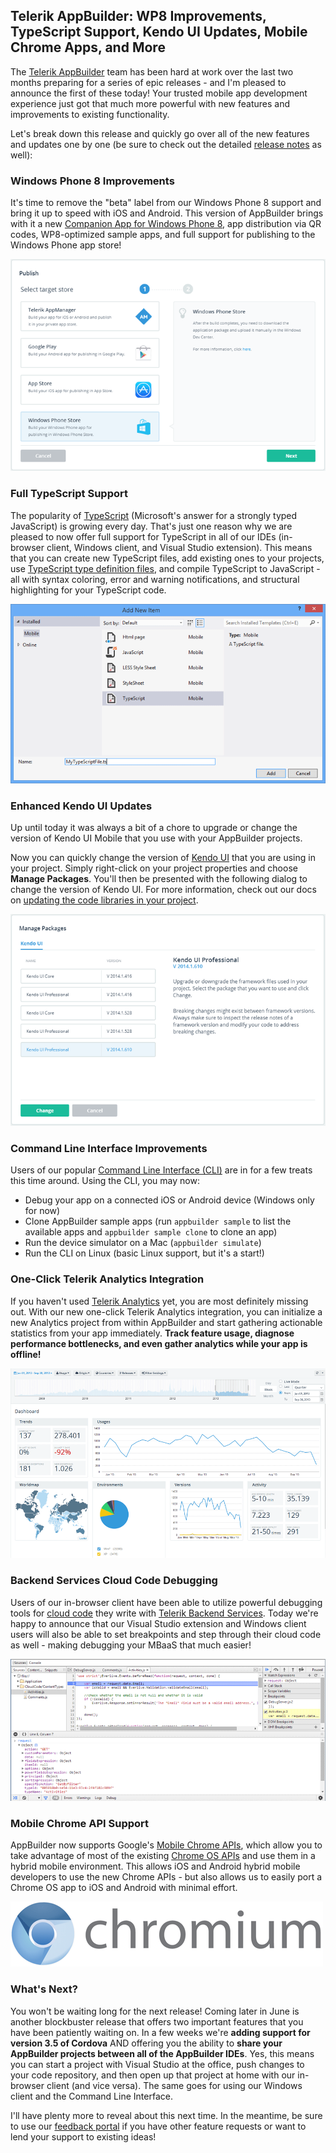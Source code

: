 ## Telerik AppBuilder: WP8 Improvements, TypeScript Support, Kendo UI Updates, Mobile Chrome Apps, and More

The [Telerik AppBuilder](http://www.telerik.com/appbuilder) team has been hard at work over the last two months preparing for a series of epic releases - and I'm pleased to announce the first of these today! Your trusted mobile app development experience just got that much more powerful with new features and improvements to existing functionality.

Let's break down this release and quickly go over all of the new features and updates one by one (be sure to check out the detailed [release notes](http://docs.telerik.com/platform/appbuilder/release-notes/v2-2) as well):

### Windows Phone 8 Improvements

It's time to remove the "beta" label from our Windows Phone 8 support and bring it up to speed with iOS and Android. This version of AppBuilder brings with it a new [Companion App for Windows Phone 8](http://www.windowsphone.com/en-us/store/app/appbuilder/0171d46b-b5f2-43d9-a36b-0a78c9692aab), app distribution via QR codes, WP8-optimized sample apps, and full support for publishing to the Windows Phone app store!

![windows phone 8 publishing](wp8pub.gif)

### Full TypeScript Support

The popularity of [TypeScript](http://www.typescriptlang.org/) (Microsoft's answer for a strongly typed JavaScript) is growing every day. That's just one reason why we are pleased to now offer full support for TypeScript in all of our IDEs (in-browser client, Windows client, and Visual Studio extension). This means that you can create new TypeScript files, add existing ones to your projects, use [TypeScript type definition files](https://github.com/borisyankov/DefinitelyTyped), and compile TypeScript to JavaScript - all with syntax coloring, error and warning notifications, and structural highlighting for your TypeScript code.

![typescript support](typescript_dialog.gif)

### Enhanced Kendo UI Updates

Up until today it was always a bit of a chore to upgrade or change the version of Kendo UI Mobile that you use with your AppBuilder projects. 

Now you can quickly change the version of [Kendo UI](http://www.telerik.com/kendo-ui) that you are using in your project. Simply right-click on your project properties and choose **Manage Packages**. You'll then be presented with the following dialog to change the version of Kendo UI. For more information, check out our docs on [updating the code libraries in your project](http://docs.telerik.com/platform/appbuilder/creating-your-project/update-project-libraries).

![kendo ui package manager](kendoui_pm.gif)

### Command Line Interface Improvements

Users of our popular [Command Line Interface (CLI)](http://www.telerik.com/appbuilder/command-line-interface) are in for a few treats this time around. Using the CLI, you may now:

- Debug your app on a connected iOS or Android device (Windows only for now)
- Clone AppBuilder sample apps (run `appbuilder sample` to list the available apps and `appbuilder sample clone` to clone an app)
- Run the device simulator on a Mac (`appbuilder simulate`)
- Run the CLI on Linux (basic Linux support, but it's a start!)

### One-Click Telerik Analytics Integration

If you haven't used [Telerik Analytics](http://www.telerik.com/analytics) yet, you are most definitely missing out. With our new one-click Telerik Analytics integration, you can initialize a new Analytics project from within AppBuilder and start gathering actionable statistics from your app immediately. **Track feature usage, diagnose performance bottlenecks, and even gather analytics while your app is offline!**

![telerik analytics](analytics_integration.gif)

### Backend Services Cloud Code Debugging

Users of our in-browser client have been able to utilize powerful debugging tools for [cloud code](http://docs.telerik.com/platform/backend-services/development/cloud-code/introduction) they write with [Telerik Backend Services](http://www.telerik.com/backend-services). Today we're happy to announce that our Visual Studio extension and Windows client users will also be able to set breakpoints and step through their cloud code as well - making debugging your MBaaS that much easier!

![debugging backend services](debugger_cc.gif)

### Mobile Chrome API Support

AppBuilder now supports Google's [Mobile Chrome APIs](http://blog.chromium.org/2014/01/run-chrome-apps-on-mobile-using-apache.html), which allow you to take advantage of most of the existing [Chrome OS APIs](https://github.com/MobileChromeApps/mobile-chrome-apps) and use them in a hybrid mobile environment. This allows iOS and Android hybrid mobile developers to use the new Chrome APIs - but also allows us to easily port a Chrome OS app to iOS and Android with minimal effort.

![chromium logo](ab_chromium.gif)

### What's Next?

You won't be waiting long for the next release! Coming later in June is another blockbuster release that offers two important features that you have been patiently waiting on. In a few weeks we're **adding support for version 3.5 of Cordova** AND offering you the ability to **share your AppBuilder projects between all of the AppBuilder IDEs**. Yes, this means you can start a project with Visual Studio at the office, push changes to your code repository, and then open up that project at home with our in-browser client (and vice versa). The same goes for using our Windows client and the Command Line Interface.

I'll have plenty more to reveal about this next time. In the meantime, be sure to use our [feedback portal](http://feedback.telerik.com/Project/129) if you have other feature requests or want to lend your support to existing ideas!